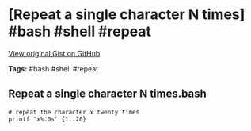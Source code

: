 # [Repeat a single character N times] #bash #shell #repeat

[View original Gist on GitHub](https://gist.github.com/Integralist/b6ab05389128723d004c339b2769a485)

**Tags:** #bash #shell #repeat

## Repeat a single character N times.bash

```shell
# repeat the character x twenty times
printf 'x%.0s' {1..20}
```

